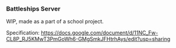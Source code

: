### Battleships Server

WIP, made as a part of a school project.

Specification: https://docs.google.com/document/d/11NC_Fw-CL8P_RJ5KMwT3PmGoWh6-GMgSmkJFHtrhAys/edit?usp=sharing
